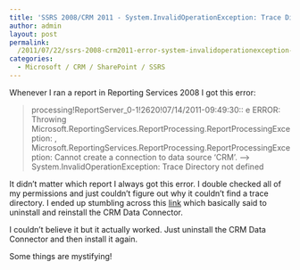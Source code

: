 ```yaml
---
title: 'SSRS 2008/CRM 2011 - System.InvalidOperationException: Trace Directory not defined'
author: admin
layout: post
permalink:
  /2011/07/22/ssrs-2008-crm2011-error-system-invalidoperationexception-trace-directory-not-defined/
categories:
  - Microsoft / CRM / SharePoint / SSRS
---
```



Whenever I ran a report in Reporting Services 2008 I got this error:

>processing!ReportServer_0-1!2620!07/14/2011-09:49:30:: e ERROR: Throwing Microsoft.ReportingServices.ReportProcessing.ReportProcessingException: , Microsoft.ReportingServices.ReportProcessing.ReportProcessingException: Cannot create a connection to data source ‘CRM’. —> System.InvalidOperationException: Trace Directory not defined

It didn’t matter which report I always got this error. I double checked all of my permissions and just couldn’t figure out why it couldn’t find a trace directory. I ended up stumbling across this [link][1] which basically said to uninstall and reinstall the CRM Data Connector.

 [1]: http://social.microsoft.com/Forums/en/crm/thread/30aaa0a3-79a7-4054-995c-233901a9cfb7 "http://social.microsoft.com/Forums/en/crm/thread/30aaa0a3-79a7-4054-995c-233901a9cfb7"

I couldn’t believe it but it actually worked. Just uninstall the CRM Data Connector and then install it again.

Some things are mystifying!
